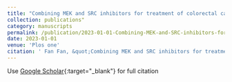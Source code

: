 ```yaml
---
title: "Combining MEK and SRC inhibitors for treatment of colorectal cancer demonstrate increased efficacy in vitro but not in vivo"
collection: publications"
category: manuscripts
permalink: /publication/2023-01-01-Combining-MEK-and-SRC-inhibitors-for-treatment-of-colorectal-cancer-demonstrate-increased-efficacy-in-vitro-but-not-in-vivo
date: 2023-01-01
venue: 'Plos one'
citation: ' Fan Fan, &quot;Combining MEK and SRC inhibitors for treatment of colorectal cancer demonstrate increased efficacy in vitro but not in vivo.&quot; Plos one, 2023.'
---
```

Use [Google Scholar](https://scholar.google.com/scholar?q=Combining+MEK+and+SRC+inhibitors+for+treatment+of+colorectal+cancer+demonstrate+increased+efficacy+in+vitro+but+not+in+vivo){:target="_blank"} for full citation